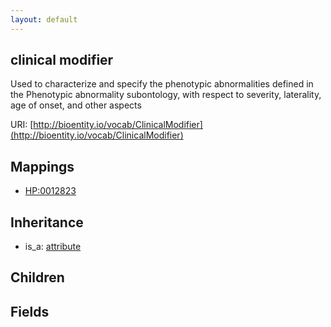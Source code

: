 ```yaml
---
layout: default
---
```


## clinical modifier


Used to characterize and specify the phenotypic abnormalities defined in the Phenotypic abnormality subontology, with respect to severity, laterality, age of onset, and other aspects

URI: [http://bioentity.io/vocab/ClinicalModifier](http://bioentity.io/vocab/ClinicalModifier)
## Mappings

 * [HP:0012823](http://purl.obolibrary.org/obo/HP_0012823)

## Inheritance

 *  is_a: [attribute](Attribute.html)

## Children



## Fields

